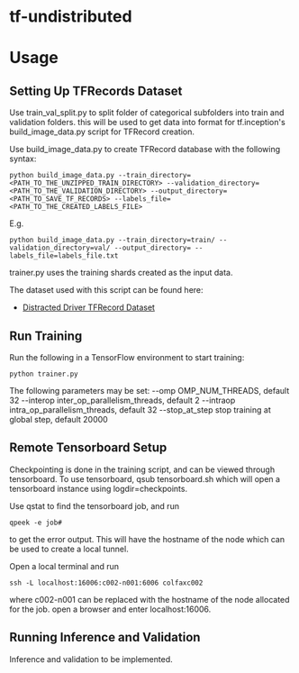 # tf-undistributed

# Usage

## Setting Up TFRecords Dataset
Use train_val_split.py to split folder of categorical subfolders into train and validation folders.  this will be used to get data into format for tf.inception's build_image_data.py script for TFRecord creation.

Use build_image_data.py to create TFRecord database with the following syntax:
```
python build_image_data.py --train_directory=<PATH_TO_THE_UNZIPPED_TRAIN_DIRECTORY> --validation_directory=<PATH_TO_THE_VALIDATION_DIRECTORY> --output_directory=<PATH_TO_SAVE_TF_RECORDS> --labels_file=<PATH_TO_THE_CREATED_LABELS_FILE>
```
E.g.
```
python build_image_data.py --train_directory=train/ --validation_directory=val/ --output_directory= --labels_file=labels_file.txt
```
trainer.py uses the training shards created as the input data.

The dataset used with this script can be found here:
* [Distracted Driver TFRecord Dataset](https://drive.google.com/open?id=1FYrVAszEFMNTUdObK8SrKOqM8bwVxSPl)


## Run Training
Run the following in a TensorFlow environment to start training:
```
python trainer.py
```
The following parameters may be set:
--omp			OMP_NUM_THREADS, default 32
--interop		inter_op_parallelism_threads, default 2
--intraop		intra_op_parallelism_threads, default 32
--stop_at_step	stop training at global step, default 20000


## Remote Tensorboard Setup
Checkpointing is done in the training script, and can be viewed through tensorboard.  To use tensorboard, qsub tensorboard.sh which will open a tensorboard instance using logdir=checkpoints.

Use qstat to find the tensorboard job, and run
```
qpeek -e job#
```
to get the error output.  This will have the hostname of the node which can be used to create a local tunnel.

Open a local terminal and run
```
ssh -L localhost:16006:c002-n001:6006 colfaxc002
```
where c002-n001 can be replaced with the hostname of the node allocated for the job. open a browser and enter localhost:16006.

## Running Inference and Validation
Inference and validation to be implemented.


